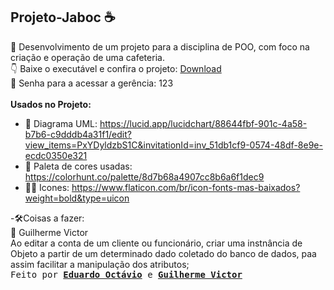## Projeto-Jaboc ☕
🥤 Desenvolvimento de um projeto para a disciplina de POO, com foco na criação e operação de uma cafeteria.
<br>
👇 Baixe o executável e confira o projeto: [Download](https://raw.githubusercontent.com/EdOc-PS/Projeto-Jaboc/main/JabocCafeteria/dist/JabocCafeteria.jar)
<br>
🔑 Senha para a acessar a gerência: 123
<br><br>
**Usados no Projeto:**

- 📰 Diagrama UML: https://lucid.app/lucidchart/88644fbf-901c-4a58-b7b6-c9dddb4a31f1/edit?view_items=PxYDyldzbS1C&invitationId=inv_51db1cf9-0574-48df-8e9e-ecdc0350e321
- 🎨 Paleta de cores usadas: https://colorhunt.co/palette/8d7b68a4907cc8b6a6f1dec9
- 👩‍🍳 Icones: https://www.flaticon.com/br/icon-fonts-mas-baixados?weight=bold&type=uicon

-🛠️Coisas a fazer:
<br>
🦱 Guilherme Victor
<br>
Ao editar a conta de um cliente ou funcionário, criar uma instnância de Objeto a partir de um determinado dado coletado do banco de dados, paa assim facilitar a 
manipulação dos atributos;
<br>
<samp> Feito por <b><a href="https://github.com/EdOc-PS">Eduardo Octávio</a></b> e <b><a href="https://github.com/GuilhermeVRF">Guilherme Victor</a></b> </samp>

